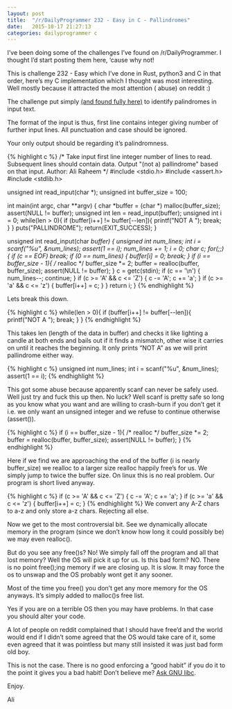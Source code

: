 ```yaml
---
layout: post
title:  "/r/DailyProgrammer 232 - Easy in C - Pallindromes"
date:   2015-10-17 21:27:13
categories: dailyprogrammer c
---
```


I’ve been doing some of the challenges I’ve found on /r/DailyProgrammer. I thought I’d start posting them here, ‘cause why not!

This is challenge 232 - Easy which I’ve done in Rust, python3 and C in that order, here’s my C implementation which I thought was most interesting. Well mostly because it attracted the most attention ( abuse) on reddit :)

The challenge put simply [(and found fully here)](https://www.reddit.com/r/dailyprogrammer/comments/3kx6oh/20150914_challenge_232_easy_palindromes/) to identify palindromes in input text.

The format of the input is thus, first line contains integer giving number of further input lines. All punctuation and case should be ignored.

Your only output should be regarding it’s palindromness.

{% highlight c %}
/*
Take input first line integer number of lines to read.
Subsequent lines should contain data.
Output "(not a) pallindrome" based on that input.
Author: Ali Raheem
*/
#include <stdio.h>
#include <assert.h>
#include <stdlib.h>

unsigned int read_input(char *);
unsigned int buffer_size = 100;

int main(int argc, char **argv) {
  char *buffer = (char *) malloc(buffer_size);
  assert(NULL != buffer);
  unsigned int len = read_input(buffer);
  unsigned int i = 0;
  while(len > 0){
    if (buffer[i++] != buffer[--len]){
      printf("NOT A ");
      break;
    }
  }
  puts("PALLINDROME");
  return(EXIT_SUCCESS);
}

unsigned int read_input(char *buffer) {
  unsigned int num_lines;
  int i = scanf("%u", &num_lines);
  assert(1 == i);
  num_lines += 1;
  i = 0;
  char c;
  for(;;){
    if (c == EOF)
	      break;
    if (0 == num_lines) {
      buffer[i] = 0;
      break;
    }
    if (i == buffer_size - 1){
	/* realloc */
	buffer_size *= 2;
	buffer = realloc(buffer, buffer_size);
	assert(NULL != buffer);
      }
    c = getc(stdin);
    if (c == '\n') {
	num_lines--;
	continue;
      }
    if (c >= 'A' && c <= 'Z') {
	c -= 'A';
	c += 'a';
      }
    if (c >= 'a' && c <= 'z') {
	buffer[i++] = c;
      }
  }
  return i;
}
{% endhighlight %}

Lets break this down.

{% highlight c %}
while(len > 0){
  if (buffer[i++] != buffer[--len]){
    printf("NOT A ");
    break;
  }
}
{% endhighlight %}

This takes len (length of the data in buffer) and checks it like lighting a candle at both ends and bails out if it finds a mismatch, other wise it carries on until it reaches the beginning. It only prints “NOT A” as we will print pallindrome either way.

{% highlight c %}
unsigned int num_lines;
int i = scanf("%u", &num_lines);
assert(1 == i);
{% endhighlight %}

This got some abuse because apparently scanf can never be safely used. Well just try and fuck this up then. No luck? Well scanf is pretty safe so long as you know what you want and are willing to crash-burn if you don’t get it i.e. we only want an unsigned integer and we refuse to continue otherwise (assert()).

{% highlight c %}
if (i == buffer_size - 1){
/* realloc */
buffer_size *= 2;
buffer = realloc(buffer, buffer_size);
assert(NULL != buffer);
  }
{% endhighlight %}

Here if we find we are approaching the end of the buffer (i is nearly buffer_size) we realloc to a larger size realloc happily free’s for us. We simply jump to twice the buffer size. On linux this is no real problem. Our program is short lived anyway.

{% highlight c %}
if (c >= 'A' && c <= 'Z') {
c -= 'A';
c += 'a';
  }
if (c >= 'a' && c <= 'z') {
buffer[i++] = c;
  }
{% endhighlight %}
We convert any A-Z chars to a-z and only store a-z chars. Rejecting all else.

Now we get to the most controversial bit. See we dynamically allocate memory in the program (since we don’t know how long it could possibly be) we may even realloc().

But do you see any free()s? No! We simply fall off the program and all that lost memory? Well the OS will pick it up for us. Is this bad form? NO. There is no point free();ing memory if we are closing up. It is slow. It may force the os to unswap and the OS probably wont get it any sooner.

Most of the time you free() you don’t get any more memory for the OS anyways. It’s simply added to malloc()s free list.

Yes if you are on a terrible OS then you may have problems. In that case you should alter your code.

A lot of people on reddit complained that I should have free’d and the world would end if I didn’t some agreed that the OS would take care of it, some even agreed that it was pointless but many still insisted it was just bad form old boy.

This is not the case. There is no good enforcing a “good habit” if you do it to the point it gives you a bad habit! Don’t believe me? [Ask GNU libc](http://www.gnu.org/software/libc/manual/html_node/Freeing-after-Malloc.html).

Enjoy.

Ali
